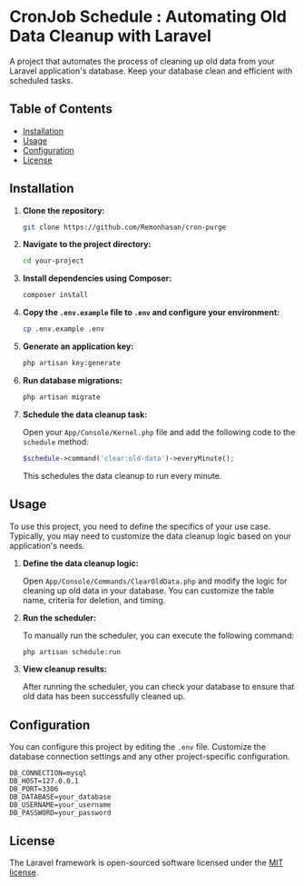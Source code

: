 # CronJob Schedule : Automating Old Data Cleanup with Laravel

A project that automates the process of cleaning up old data from your Laravel application's database. Keep your database clean and efficient with scheduled tasks.

## Table of Contents
- [Installation](#installation)
- [Usage](#usage)
- [Configuration](#configuration)
- [License](#license)

## Installation

1. **Clone the repository:**

    ```bash
    git clone https://github.com/Remonhasan/cron-purge
    ```

2. **Navigate to the project directory:**

    ```bash
    cd your-project
    ```

3. **Install dependencies using Composer:**

    ```bash
    composer install
    ```

4. **Copy the `.env.example` file to `.env` and configure your environment:**

    ```bash
    cp .env.example .env
    ```

5. **Generate an application key:**

    ```bash
    php artisan key:generate
    ```

6. **Run database migrations:**

    ```bash
    php artisan migrate
    ```

7. **Schedule the data cleanup task:** 

    Open your `App/Console/Kernel.php` file and add the following code to the `schedule` method:

    ```php
    $schedule->command('clear:old-data')->everyMinute();
    ```

    This schedules the data cleanup to run every minute.

## Usage

To use this project, you need to define the specifics of your use case. Typically, you may need to customize the data cleanup logic based on your application's needs.

1. **Define the data cleanup logic:**

    Open `App/Console/Commands/ClearOldData.php` and modify the logic for cleaning up old data in your database. You can customize the table name, criteria for deletion, and timing.

2. **Run the scheduler:** 

    To manually run the scheduler, you can execute the following command:

    ```bash
    php artisan schedule:run
    ```

3. **View cleanup results:** 

    After running the scheduler, you can check your database to ensure that old data has been successfully cleaned up.

## Configuration

You can configure this project by editing the `.env` file. Customize the database connection settings and any other project-specific configuration.

```dotenv
DB_CONNECTION=mysql
DB_HOST=127.0.0.1
DB_PORT=3306
DB_DATABASE=your_database
DB_USERNAME=your_username
DB_PASSWORD=your_password
```

## License

The Laravel framework is open-sourced software licensed under the [MIT license](https://opensource.org/licenses/MIT).
